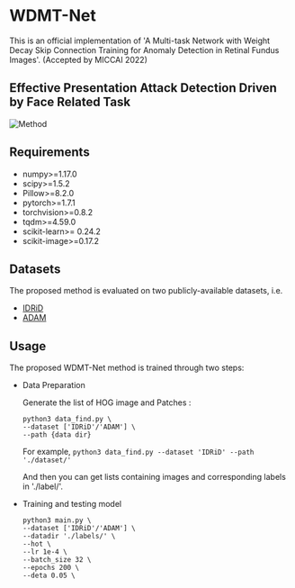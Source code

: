 # WDMT-Net
This is an official implementation of 'A Multi-task Network with Weight Decay Skip Connection Training for Anomaly Detection in Retinal Fundus Images'. (Accepted by MICCAI 2022)

## Effective Presentation Attack Detection Driven by Face Related Task
![Method](./pipeline.png)

## Requirements

*   numpy>=1.17.0
*   scipy>=1.5.2 
*   Pillow>=8.2.0
*   pytorch>=1.7.1
*   torchvision>=0.8.2
*   tqdm>=4.59.0
*   scikit-learn>= 0.24.2
*   scikit-image>=0.17.2

## Datasets 
The proposed method is evaluated on two publicly-available datasets, i.e. 

*   [IDRiD](https://www.sciencedirect.com/science/article/pii/S1361841519301033?casa_token=pO8u1MuAw1wAAAAA:Yx2KH3-xTfilsRS7Q_Nafrl3RgIeC4rMSuod14mlVWNOUF8OqD_THuZDaJglEsqJ2GfMUEhrO992)
*   [ADAM](https://ieeexplore.ieee.org/abstract/document/9768802)

## Usage
The proposed WDMT-Net method is trained through two steps:
*   Data Preparation
    
    Generate the list of HOG image and Patches :
    ```
    python3 data_find.py \
    --dataset ['IDRiD'/'ADAM'] \
    --path {data dir}
    ```
    
    For example, 
    `python3 data_find.py --dataset 'IDRiD' --path './dataset/' `
    
    And then you can get lists containing images and corresponding labels in './label/'. 
    
*   Training and testing model
     ```
     python3 main.py \
     --dataset ['IDRiD'/'ADAM'] \
     --datadir './labels/' \
     --hot \
     --lr 1e-4 \
     --batch_size 32 \
     --epochs 200 \
     --deta 0.05 \
     ```
    
